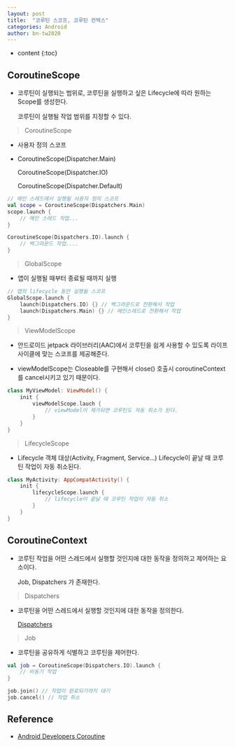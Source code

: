 ```yaml
---
layout: post
title:  "코루틴 스코프, 코루틴 컨텍스"
categories: Android
author: bn-tw2020
---
```

* content
{:toc}

## CoroutineScope

- 코루틴이 실행되는 범위로, 코루틴을 실행하고 싶은 Lifecycle에 따라 원하는 Scope를 생성한다.

  코루틴이 실행될 작업 범위를 지정할 수 있다.





> CoroutineScope

- 사용자 정의 스코프

- CoroutineScope(Dispatcher.Main)

  CoroutineScope(Dispatcher.IO)

  CoroutineScope(Dispatcher.Default)

```kotlin
// 메인 스레드에서 실행될 사용자 정의 스코프
val scope = CoroutineScope(Dispatchers.Main)
scope.launch {
    // 메인 스레드 작업...
}

CoroutineScope(Dispatchers.IO).launch {
    // 백그라운드 작업....
}
```

> GlobalScope

- 앱이 실행될 때부터 종료될 때까지 실행

```kotlin
// 앱의 lifecycle 동안 실행될 스코프
GlobalScope.launch {
    launch(Dispatchers.IO) {} // 백그라운드로 전환해서 작업
    launch(Dispatchers.Main) {} // 메인스레드로 전환해서 작업
}
```

> ViewModelScope

- 안드로이드 jetpack 라이브러리(AAC)에서 코루틴을 쉽게 사용할 수 있도록 라이프사이클에 맞는 스코프를 제공해준다.

- viewModelScope는 Closeable를 구현해서 close() 호출시 coroutineContext를 cancel시키고 있기 때문이다.

```kotlin
class MyViewModel: ViewModel() {
    init {
        viewModelScope.lauch {
            // viewModel이 제거되면 코루틴도 자동 취소가 된다.
        }
    }
}
```

> LifecycleScope

- Lifecycle 객체 대상(Activity, Fragment, Service...) Lifecycle이 끝날 때 코루틴 작업이 자동 취소된다.

```kotlin
class MyActivity: AppCompatActivity() {
    init {
        lifecycleScope.launch {
            // lifecycle이 끝날 때 코루틴 작업이 자동 취소
        }
    }
}
```


## CoroutineContext

- 코루틴 작업을 어떤 스레드에서 실행할 것인지에 대한 동작을 정의하고 제어하는 요소이다.

  Job, Dispatchers 가 존재한다.
 
> Dispatchers

- 코루틴을 어떤 스레드에서 실행할 것인지에 대한 동작을 정의한다.

  [Dispatchers](https://bn-tw2020.github.io/2022/03/29/2-coroutine/)

> Job

- 코루틴을 공유하게 식별하고 코루틴을 제어한다.

```kotlin
val job = CoroutineScope(Dispatchers.IO).launch {
    // 비동기 작업
}

job.join() // 작업이 완료되기까지 대기
job.cancel() // 작업 취소
```

## Reference

- [Android Developers Coroutine](https://developer.android.com/kotlin/coroutines?hl=ko)
